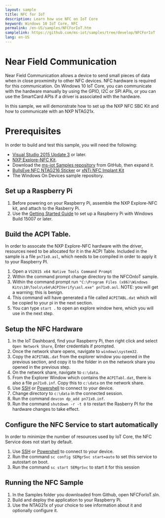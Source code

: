 ```yaml
---
layout: sample
title: NFC for IoT
description: Learn how use NFC on IoT Core
keyword: Windows 10 IoT Core, NFC
permalink: /en-US/samples/NFCForIoT.htm
samplelink: https://github.com/ms-iot/samples/tree/develop/NFCForIoT
lang: en-US
---
```


# Near Field Communication
Near Field Communication allows a device to send small pieces of data when in close proxmimity to other NFC devices. NFC hardware is required for this communication. 
On Windows 10 IoT Core, you can communicate with the hardware manually by using the GPIO, I2C or SPI APIs, or you can use the SmartCard APIs if a driver is associated with the hardware.

In this sample, we will demonstrate how to set up the NXP NFC SBC Kit and how to communicate with an NXP NTAG21x.

# Prerequisites 
In order to build and test this sample, you will need the following:

  * [Visual Studio 2015 Update 3](http://go.microsoft.com/fwlink/?LinkId=691129) or later.
  * [NXP Explore-NFC Kit](http://www.digikey.com/products/en?mpart=OM5577&v=568).
  * Download the [ms-iot Samples repository](https://github.com/ms-iot/samples/archive/develop.zip) from GitHub, then expand it.
  * [BullsEye NFC NTAG216 Sticker](https://dangerousthings.com/shop/bullseye/) or [xNTi NFC Implant Kit](https://dangerousthings.com/shop/xnti/)
  * The Windows On Devices sample repository.


## Set up a Raspberry Pi

  1. Before powering on your Raspberry Pi, assemble the NXP Explore-NFC kit, and attach to the Rasberry Pi.
  1. Use the [Getting Started Guide](https://developer.microsoft.com/en-us/windows/iot/GetStarted) to set up a Raspberry Pi with Windows Build 15007 or later. 

## Build the ACPI Table.
In order to assocate the NXP Explore-NFC hardware with the driver, resources need to be allocated for it in the ACPI Table. Included in the sample is a file ```pn71x0.asl```, which 
needs to be compiled in order to apply it to your Raspberry PI.

  1. Open a ```VS2015 x64 Native Tools Command Prompt```
  1. Within the command prompt change directory to the NFCOnIoT sample.
  1. Within the command prompt run ```"C:\Program Files (x86)\Windows Kits\10\Tools\x64\ACPIVerify\asl.exe" pn71x0.asl```. NOTE: you will get a warning; this is benign.
  1. This command will have generated a file called ```ACPITABL.dat``` which will be copied to your pi in the next section.
  1. You can type ```start .``` to open an explore window here, which you will use in the next step.

## Setup the NFC Hardware

  1. In the IoT Dashboard, find your Raspberry Pi, then right click and select ```Open Network Share```, Enter credentials if prompted.
  1. Once the network share opens, navigate to ```windows\system32```.
  1. Copy the ```ACPITABL.dat``` from the explorer window you opened in the previous section, and copy it to the folder in on the network share you opened in the previous step.
  1. On the network share, navigate to ```c:\data```.
  1. From the Explorer Window which contains the ```ACPITabl.dat```, there is also a file ```pn71x0.inf```. Copy this to ```c:\data``` on the network share.
  1. Use [SSH]({{site.baseurl}}/{{page.lang}}/Docs/SSH) or [Powershell]({{site.baseurl}}/{{page.lang}}/Docs/PowerShell) to connect to your device. 
  1. Change directory to ```c:\data``` in the connected session.
  1. Run the command ```devcon dp_add pn71x0.inf```.
  1. Run the command ```shutdown -r -t 0``` to restart the Rasberry PI for the hardware changes to take effect.

  
## Configure the NFC Service to start automatically
In order to minimize the number of resources used by IoT Core, the NFC Service does not start by default. 

  1. Use [SSH]({{site.baseurl}}/{{page.lang}}/Docs/SSH) or [Powershell]({{site.baseurl}}/{{page.lang}}/Docs/PowerShell) to connect to your device. 
  1. Run the command ```sc config SEMgrSvc start=auto``` to set this service to autostart on boot.
  1. Run the command ```sc start SEMgrSvc``` to start it for this session
  
## Running the NFC Sample

   1. In the Samples folder you downloaded from Github, open NFCForIoT.sln.
   1. Build and deploy the application to your Raspberry Pi.
   1. Use the NTAG21x of your choice to see information about it and optionally configure it.
   



 

 
    
  





  
